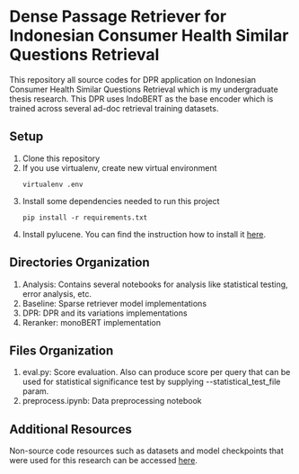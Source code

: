 # Dense Passage Retriever for Indonesian Consumer Health Similar Questions Retrieval

This repository all source codes for DPR application on Indonesian Consumer Health Similar Questions Retrieval which is my undergraduate thesis research.  This DPR uses IndoBERT as the base encoder which is trained across several ad-doc retrieval training datasets.

## Setup

1. Clone this repository
2. If you use virtualenv, create new virtual environment
   ```
   virtualenv .env
   ```
3. Install some dependencies needed to run this project
   ```
   pip install -r requirements.txt
4. Install pylucene. You can find the instruction how to install it [here](https://lucene.apache.org/pylucene/install.html).

## Directories Organization

1. Analysis: Contains several notebooks for analysis like statistical testing, error analysis, etc.
2. Baseline: Sparse retriever model implementations
3. DPR: DPR and its variations implementations
4. Reranker: monoBERT implementation

## Files Organization

1. eval.py: Score evaluation. Also can produce score per query that can be used for statistical significance test by supplying --statistical_test_file param.
2. preprocess.ipynb: Data preprocessing notebook

## Additional Resources

Non-source code resources such as datasets and model checkpoints that were used for this research can be accessed [here](https://univindonesia-my.sharepoint.com/:f:/g/personal/mahardika_krisna_office_ui_ac_id/Euf2KQnZOllDhbIeBotUdkkB9TOYS2CrhdXIGWLeFOiwAA?e=3TgCO6).